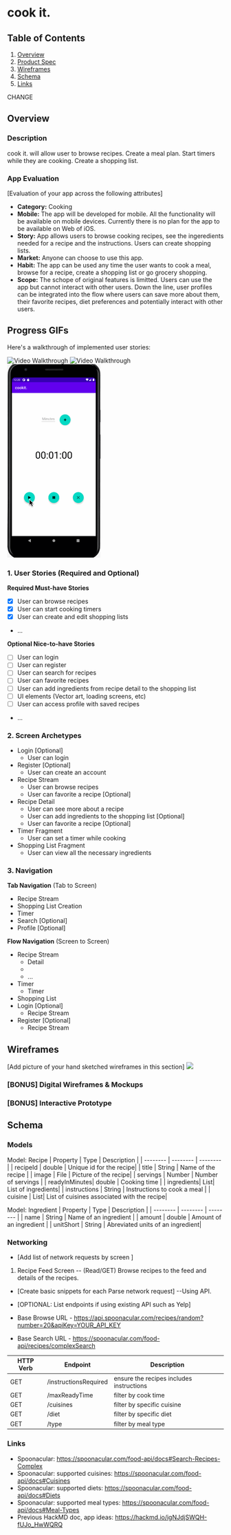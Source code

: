 # cook it.

## Table of Contents
1. [Overview](#Overview)
1. [Product Spec](#Product-Spec)
1. [Wireframes](#Wireframes)
2. [Schema](#Schema)
3. [Links](#Links)

CHANGE 

## Overview
### Description
cook it. will allow user to browse recipes. Create a meal plan. Start timers while they are cooking. Create a shopping list. 

### App Evaluation
[Evaluation of your app across the following attributes]
- **Category:** Cooking
- **Mobile:** The app will be developed for mobile. All the functionality will be available on mobile devices. Currently there is no plan for the app to be available on Web of iOS.
- **Story:** App allows users to browse cooking recipes, see the ingeredients needed for a recipe and the instructions. Users can create shopping lists.
- **Market:** Anyone can choose to use this app. 
- **Habit:** The app can be used any time the user wants to cook a meal, browse for a recipe, create a shopping list or go grocery shopping.
- **Scope:** The schope of original features is limitted. Users can use the app but cannot interact with other users. Down the line, user profiles can be integrated into the flow where users can save more about them, their favorite recipes, diet preferences and potentially interact with other users.

## Progress GIFs

Here's a walkthrough of implemented user stories:

<img src='https://github.com/2021CodePathAndroid/cookit./blob/Kristina/GIFs/RecipeMain_v1_Demo.gif' title='Recipe Feed' width='' alt='Video Walkthrough' />

<img src='GIFs/shoppinglist.gif' title='Shopping List' width='' alt='Video Walkthrough' />

<img src='GIFs/timer2.gif' title='Timer' width='' alt='Video Walkthrough' />

### 1. User Stories (Required and Optional)

**Required Must-have Stories**

- [x] User can browse recipes
- [x] User can start cooking timers
- [x] User can create and edit shopping lists
* ...

**Optional Nice-to-have Stories**

- [ ] User can login
- [ ] User can register 
- [ ] User can search for recipes
- [ ] User can favorite recipes
- [ ] User can add ingredients from recipe detail to the shopping list
- [ ] UI elements (Vector art, loading screens, etc)
- [ ] User can access profile with saved recipes
* ...

### 2. Screen Archetypes

* Login [Optional]
   * User can login
* Register [Optional]
    * User can create an account
* Recipe Stream
    * User can browse recipes
    * User can favorite a recipe [Optional]
* Recipe Detail
    * User can see more about a recipe
    * User can add ingredients to the shopping list [Optional]
    * User can favorite a recipe [Optional]
* Timer Fragment
    * User can set a timer while cooking
* Shopping List Fragment
    * User can view all the necessary ingredients

### 3. Navigation

**Tab Navigation** (Tab to Screen)

* Recipe Stream
* Shopping List Creation
* Timer
* Search [Optional]
* Profile [Optional]

**Flow Navigation** (Screen to Screen)

* Recipe Stream
   * Detail
   * 
   * ...
* Timer
   * Timer 
* Shopping List
* Login [Optional]
    * Recipe Stream
* Register [Optional]
    * Recipe Stream

## Wireframes
[Add picture of your hand sketched wireframes in this section]
<img src="https://i.imgur.com/WgUzs8U.jpg" width=600>

### [BONUS] Digital Wireframes & Mockups

### [BONUS] Interactive Prototype

## Schema 

### Models

Model: Recipe
| Property | Type     | Description |
| -------- | -------- | --------    |
| recipeId | double   | Unique id for the recipe|
| title    | String   | Name of the recipe |
| image    | File     | Picture of the recipe|
| servings | Number   | Number of servings |
| readyInMinutes| double | Cooking time |
| ingredients| List<Ingredient>| List of ingredients|
| instructions | String | Instructions to cook a meal |
| cuisine | List<String>| List of cuisines associated with the recipe|

Model: Ingredient
| Property | Type     | Description |
| -------- | -------- | -------- |
| name     | String     | Name of an ingredient     |
| amount   | double     | Amount of an ingredient |
| unitShort | String | Abreviated units of an ingredient|



### Networking
- [Add list of network requests by screen ]
1. Recipe Feed Screen
-- (Read/GET) Browse recipes to the feed and details of the recipes.
- [Create basic snippets for each Parse network request]
--Using API.

- [OPTIONAL: List endpoints if using existing API such as Yelp]

- Base Browse URL - https://api.spoonacular.com/recipes/random?number=20&apiKey=YOUR_API_KEY
- Base Search URL - https://spoonacular.com/food-api/recipes/complexSearch

| HTTP Verb | Endpoint | Description |
| -------- | -------- | -------- |
| GET      | /instructionsRequired | ensure the recipes includes instructions   |
|GET       | /maxReadyTime| filter by cook time|
|GET       | /cuisines | filter by specific cuisine| 
| GET      | /diet     | filter by specific diet|
|GET       | /type     | filter by meal type|

### Links
- Spoonacular: https://spoonacular.com/food-api/docs#Search-Recipes-Complex
- Spoonacular: supported cuisines: https://spoonacular.com/food-api/docs#Cuisines
- Spoonacular: supported diets: https://spoonacular.com/food-api/docs#Diets
- Spoonacular: supported meal types: https://spoonacular.com/food-api/docs#Meal-Types
- Previous HackMD doc, app ideas: https://hackmd.io/igNJdjSWQH-fUJo_HwWQRQ

